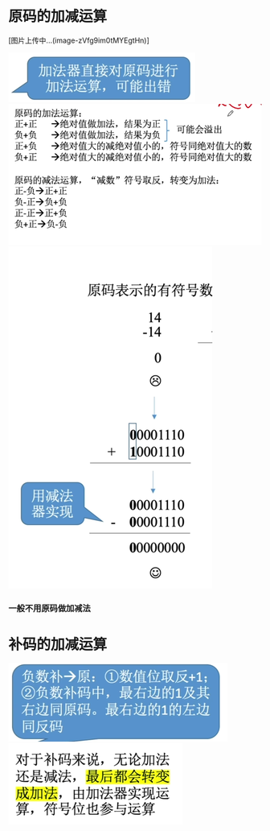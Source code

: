 


# 原码的加减运算
[图片上传中...(image-zVfg9im0tMYEgtHn)]

![输入图片说明](/imgs/2025-07-29/EvuBXvS2cCtEWqq9.png)
![输入图片说明](/imgs/2025-07-29/qpG7qbk1F0rwrrRM.png)
![输入图片说明](/imgs/2025-07-29/0rXrPyZ67R6gnaMe.png)
### 一般不用原码做加减法


# 补码的加减运算
![输入图片说明](/imgs/2025-07-29/YSoUevhHgfHIhVYJ.png)![输入图片说明](/imgs/2025-07-29/WooupeNLB681tjDQ.png)
<!--stackedit_data:
eyJoaXN0b3J5IjpbNzAxNTk0NDE4LC0xNjUzNDk0OTIzLDQ0MD
kwNTYxOV19
-->